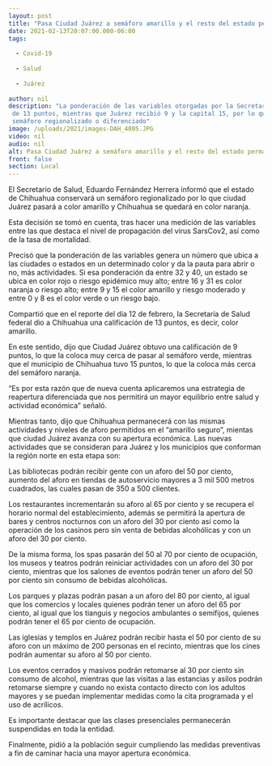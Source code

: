 ```yaml
---
layout: post
title: "Pasa Ciudad Juárez a semáforo amarillo y el resto del estado permanece en naranja"
date: 2021-02-13T20:07:00.000-06:00
tags:
  
  - Covid-19
  
  - Salud
  
  - Juárez
  
author: nil
description: "La ponderación de las variables otorgadas por la Secretaría de Salud federal fue de 13 puntos, mientras que Juárez recibió 9 y la capital 15, por lo que se aplica el semáforo regionalizado o diferenciado"
image: /uploads/2021/images-DAH_4805.JPG
video: nil
audio: nil
alt: Pasa Ciudad Juárez a semáforo amarillo y el resto del estado permanece en naranja
front: false
section: Local
---
```


El Secretario de Salud, Eduardo Fernández Herrera informó que el estado de Chihuahua
conservará un semáforo regionalizado por lo que ciudad Juárez pasará a color amarillo y Chihuahua se quedará en color naranja.

Esta decisión se tomó en cuenta, tras hacer una medición de las variables entre las que destaca el nivel de propagación del virus SarsCov2, así como de la tasa de mortalidad.

Precisó que la ponderación de las variables genera un número que ubica a las ciudades o estados en un determinado color y da la pauta para abrir o no, más actividades. Si esa ponderación da entre 32 y 40, un estado se ubica en color rojo o riesgo epidémico muy alto; entre 16 y 31 es color naranja o riesgo alto; entre 9 y 15 el color amarillo y riesgo moderado y entre 0 y 8 es el color verde o un riesgo bajo.

Compartió que en el reporte del día 12 de febrero, la Secretaría de Salud federal dio a Chihuahua una calificación de 13 puntos, es decir, color amarillo.

En este sentido, dijo que Ciudad Juárez obtuvo una calificación de 9 puntos, lo que la coloca muy cerca de pasar al semáforo verde, mientras que el municipio de Chihuahua tuvo 15 puntos, lo que la coloca más cerca del semáforo naranja.

“Es por esta razón que de nueva cuenta aplicaremos una estrategia de reapertura
diferenciada que nos permitirá un mayor equilibrio entre salud y actividad económica”
señaló.

Mientras tanto, dijo que Chihuahua permanecerá con las mismas actividades y niveles de aforo permitidos en el “amarillo seguro”, mientas que ciudad Juárez avanza con su apertura económica.
Las nuevas actividades que se consideran para Juárez y los municipios que conforman
la región norte en esta etapa son:

Las bibliotecas podrán recibir gente con un aforo del 50 por ciento, aumento del aforo en tiendas de autoservicio mayores a 3 mil 500 metros cuadrados, las cuales pasan de 350 a 500 clientes.

Los restaurantes incrementarán su aforo al 65 por ciento y se recupera el horario normal del establecimiento, además se permitirá la apertura de bares y centros nocturnos con un aforo del 30 por ciento así como la operación de los casinos pero sin venta de bebidas alcohólicas y con un aforo del 30 por ciento.

De la misma forma, los spas pasarán del 50 al 70 por ciento de ocupación, los museos y teatros podrán reiniciar actividades con un aforo del 30 por ciento, mientras que los salones de eventos podrán tener un aforo del 50 por ciento sin consumo de bebidas alcohólicas.

Los parques y plazas podrán pasan a un aforo del 80 por ciento, al igual que los
comercios y locales quienes podrán tener un aforo del 65 por ciento, al igual que los tianguis y negocios ambulantes o semifijos, quienes podrán tener el 65 por ciento de ocupación.

Las iglesias y templos en Juárez podrán recibir hasta el 50 por ciento de su aforo con un máximo de 200 personas en el recinto, mientras que los cines podrán aumentar su aforo al 50 por ciento.

Los eventos cerrados y masivos podrán retomarse al 30 por ciento sin consumo de
alcohol, mientras que las visitas a las estancias y asilos podrán retomarse siempre y cuando no exista contacto directo con los adultos mayores y se puedan implementar medidas como la cita programada y el uso de acrílicos.

Es importante destacar que las clases presenciales permanecerán suspendidas en toda la entidad.

Finalmente, pidió a la población seguir cumpliendo las medidas preventivas a fin de caminar hacia una mayor apertura económica.